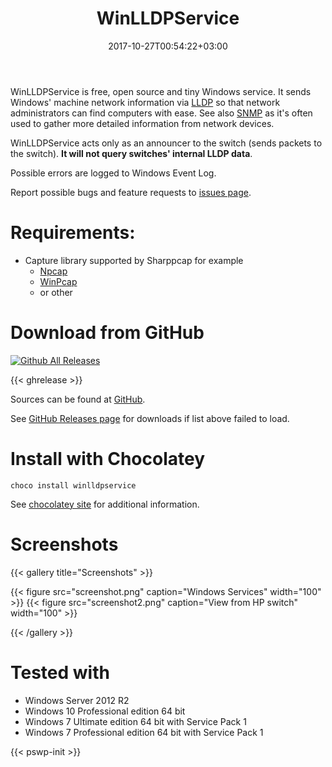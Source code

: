 ﻿---
title: "WinLLDPService"
description: "WinLLDPService is free, open source and tiny Windows service. It sends Windows' machine network information via LLDP so that network administrators can find computers with ease."
date: 2017-10-27T00:54:22+03:00
draft: false
categories: [projects]
tags: [projects]
---

WinLLDPService is free, open source and tiny Windows service. It sends Windows' machine network information via [LLDP](https://en.wikipedia.org/wiki/Link_Layer_Discovery_Protocol) so that network administrators can find computers with ease. See also [SNMP](https://en.wikipedia.org/wiki/Simple_Network_Management_Protocol) as it's often used to gather more detailed information from network devices.

WinLLDPService acts only as an announcer to the switch (sends packets to the switch). **It will not query switches' internal LLDP data**.

Possible errors are logged to Windows Event Log.

Report possible bugs and feature requests to [issues page](https://github.com/raspi/WinLLDPService/issues).

# Requirements:

 * Capture library supported by Sharppcap for example
   * [Npcap](https://nmap.org/npcap/)
   * [WinPcap](https://www.winpcap.org/)
   * or other

# Download from GitHub
[![Github All Releases](https://img.shields.io/github/downloads/raspi/WinLLDPService/total.svg)](https://github.com/raspi/WinLLDPService)

<div id="githubrelease"></div>

{{< ghrelease >}}

Sources can be found at [GitHub](https://github.com/raspi/WinLLDPService).

See [GitHub Releases page](https://github.com/raspi/WinLLDPService/releases) for downloads if list above failed to load.


# Install with Chocolatey

<code>choco install winlldpservice</code>

See [chocolatey site](https://chocolatey.org/packages/winlldpservice) for additional information.

# Screenshots

{{< gallery title="Screenshots" >}}

{{< figure src="screenshot.png" caption="Windows Services" width="100" >}}
{{< figure src="screenshot2.png" caption="View from HP switch" width="100" >}}

{{< /gallery >}}

# Tested with

* Windows Server 2012 R2
* Windows 10 Professional edition 64 bit 
* Windows 7 Ultimate edition 64 bit with Service Pack 1
* Windows 7 Professional edition 64 bit with Service Pack 1

{{< pswp-init >}}
